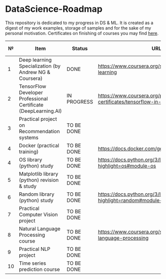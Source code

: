 # DataScience-Roadmap
This repository is dedicated to my progress in DS & ML. It is created as a digest of my work examples, storage of samples and for the sake of my personal motivation. Certificates on finishing of courses you may find <a href="https://github.com/hipufka/DataScience-Roadmap/tree/main/Certificates">here</a>.

№ |Item                                   |Status      |URL    | Date of finish
--|---------------------------------------|------------|-------|---------------
1 |Deep learning Specialization (by Andrew NG & Coursera)  |DONE|https://www.coursera.org/specializations/deep-learning |16.12.2021
2 |TensorFlow Developer Professional Certificate (DeepLearning.AI)      |IN PROGRESS|https://www.coursera.org/professional-certificates/tensorflow-in-practice |
3 |Practical project on Recommendation systems                 |TO BE DONE|
4 |Docker (practical training)                 |TO BE DONE|https://docs.docker.com/get-started/overview/
4 |OS library (python) study                       |TO BE DONE|https://docs.python.org/3/library/os.html?highlight=os#module-os
5 |Matplotlib library (python) revision & study           |TO BE DONE|
6 |Random library (python) study                 |TO BE DONE|https://docs.python.org/3/library/random.html?highlight=random#module-random
7 |Practical Computer Vision project |TO BE DONE|
8 |Natural Language Processing course|TO BE DONE|https://www.coursera.org/specializations/natural-language-processing
9 |Practical NLP project                  |TO BE DONE|
10|Time series prediction course             |TO BE DONE|

